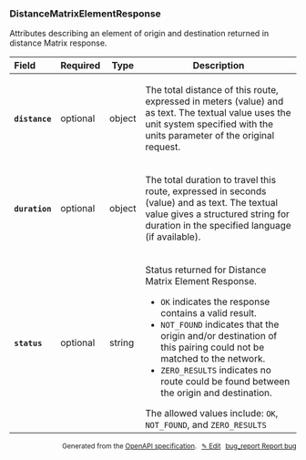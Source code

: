 <!--- This is a generated file, do not edit! -->
<!--- [START woosmap_http_schema_distancematrixelementresponse] -->
<h3 class="schema-object" id="DistanceMatrixElementResponse">DistanceMatrixElementResponse</h3>

Attributes describing an element of origin and destination returned in distance Matrix response.

| Field                                                                                                                  | Required | Type   | Description                                                                                                                                                                                                                                                                                                                                                                                                                                                                                                                           |
| :--------------------------------------------------------------------------------------------------------------------- | -------- | ------ | ------------------------------------------------------------------------------------------------------------------------------------------------------------------------------------------------------------------------------------------------------------------------------------------------------------------------------------------------------------------------------------------------------------------------------------------------------------------------------------------------------------------------------------- |
| <h4 id="DistanceMatrixElementResponse-distance" class="add-link schema-object-property-key"><code>distance</code></h4> | optional | object | <div class="nonref-property-description"><p>The total distance of this route, expressed in meters (value) and as text. The textual value uses the unit system specified with the units parameter of the original request.</p></div>                                                                                                                                                                                                                                                                                                   |
| <h4 id="DistanceMatrixElementResponse-duration" class="add-link schema-object-property-key"><code>duration</code></h4> | optional | object | <div class="nonref-property-description"><p>The total duration to travel this route, expressed in seconds (value) and as text. The textual value gives a structured string for duration in the specified language (if available).</p></div>                                                                                                                                                                                                                                                                                           |
| <h4 id="DistanceMatrixElementResponse-status" class="add-link schema-object-property-key"><code>status</code></h4>     | optional | string | <div class="nonref-property-description"><p>Status returned for Distance Matrix Element Response.</p><ul><li><code>OK</code> indicates the response contains a valid result.</li><li><code>NOT_FOUND</code> indicates that the origin and/or destination of this pairing could not be matched to the network.</li><li><code>ZERO_RESULTS</code> indicates no route could be found between the origin and destination.</li></ul><div class="notranslate">The allowed values include: `OK`, `NOT_FOUND`, and `ZERO_RESULTS`</div></div> |

<p style="text-align: right; font-size: smaller;">Generated from the <a data-label="openapi-github" href="https://github.com/woosmap/openapi-specification" title="Woosmap OpenAPI Specification" class="external">OpenAPI specification</a>.
<a data-label="openapi-github-woosmap-http-schema-distancematrixelementresponse" data-action="edit" style="margin-left: 5px;" href="https://github.com/woosmap/openapi-specification/blob/main/specification/schemas/DistanceMatrixElementResponse.yml" title="Edit on GitHub">✎ Edit</a>
<a data-label="openapi-github-woosmap-http-schema-distancematrixelementresponse" data-action="bug" style="margin-left: 5px;" href="https://github.com/woosmap/openapi-specification/issues/new?assignees=&labels=type%3A+bug%2C+triage+me&template=bug_report.md&title=[schemas] Bug - DistanceMatrixElementResponse" title="File bug for schemas on GitHub"><span class="material-icons">bug_report</span> Report bug</a>
</p>

<!--- [END woosmap_http_schema_distancematrixelementresponse] -->
